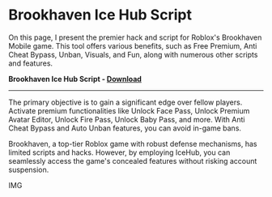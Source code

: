 <h1> Brookhaven Ice Hub Script </h1>

On this page, I present the premier hack and script for Roblox's Brookhaven Mobile game. This tool offers various benefits, such as Free Premium, Anti Cheat Bypass, Unban, Visuals, and Fun, along with numerous other scripts and features. 

**Brookhaven Ice Hub Script - [Download](https://dlgram.com/DTwJN)** 

---------------------------------------------------------------------------------------------------------------

The primary objective is to gain a significant edge over fellow players. Activate premium functionalities like Unlock Face Pass, Unlock Premium Avatar Editor, Unlock Fire Pass, Unlock Baby Pass, and more. With Anti Cheat Bypass and Auto Unban features, you can avoid in-game bans. 


Brookhaven, a top-tier Roblox game with robust defense mechanisms, has limited scripts and hacks. However, by employing IceHub, you can seamlessly access the game's concealed features without risking account suspension.

IMG
